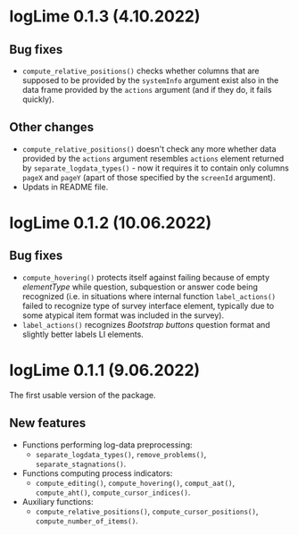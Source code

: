 # logLime 0.1.3 (4.10.2022)

## Bug fixes

-   `compute_relative_positions()` checks whether columns that are supposed to be provided by the `systemInfo` argument exist also in the data frame provided by the `actions` argument (and if they do, it fails quickly).

## Other changes

-   `compute_relative_positions()` doesn't check any more whether data provided by the `actions` argument resembles `actions` element returned by `separate_logdata_types()` - now it requires it to contain only columns `pageX` and `pageY` (apart of those specified by the `screenId` argument).
-   Updats in README file.

# logLime 0.1.2 (10.06.2022)

## Bug fixes

-   `compute_hovering()` protects itself against failing because of empty *elementType* while question, subquestion or answer code being recognized (i.e. in situations where internal function `label_actions()` failed to recognize type of survey interface element, typically due to some atypical item format was included in the survey).
-   `label_actions()` recognizes *Bootstrap buttons* question format and slightly better labels LI elements.

# logLime 0.1.1 (9.06.2022)

The first usable version of the package.

## New features

-   Functions performing log-data preprocessing:
    -   `separate_logdata_types()`, `remove_problems()`, `separate_stagnations()`.
-   Functions computing process indicators:
    -   `compute_editing()`, `compute_hovering()`, `comput_aat()`, `compute_aht()`, `compute_cursor_indices()`.
-   Auxiliary functions:
    -   `compute_relative_positions()`, `compute_cursor_positions()`, `compute_number_of_items()`.
